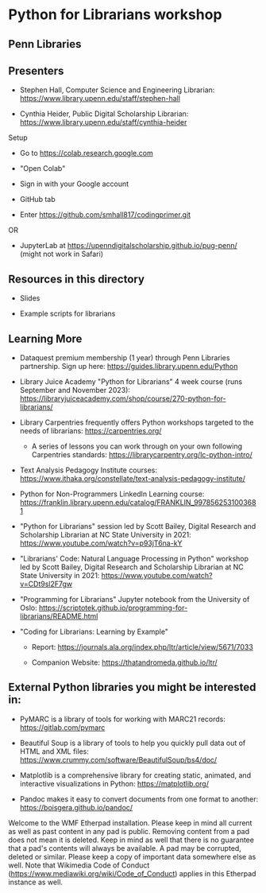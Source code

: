 # Python for Librarians workshop
## Penn Libraries

## Presenters
- Stephen Hall, Computer Science and Engineering Librarian: https://www.library.upenn.edu/staff/stephen-hall

- Cynthia Heider, Public Digital Scholarship Librarian: https://www.library.upenn.edu/staff/cynthia-heider

Setup

- Go to https://colab.research.google.com

- "Open Colab"

- Sign in with your Google account

- GitHub tab

- Enter https://github.com/smhall817/codingprimer.git

OR

- JupyterLab at https://upenndigitalscholarship.github.io/pug-penn/ (might not work in Safari)

## Resources in this directory

- Slides

- Example scripts for librarians


## Learning More

- Dataquest premium membership (1 year) through Penn Libraries partnership. Sign up here: https://guides.library.upenn.edu/Python

- Library Juice Academy "Python for Librarians" 4 week course (runs September and November 2023): https://libraryjuiceacademy.com/shop/course/270-python-for-librarians/

- Library Carpentries frequently offers Python workshops targeted to the needs of librarians: https://carpentries.org/

    - A series of lessons you can work through on your own following Carpentries standards: https://librarycarpentry.org/lc-python-intro/

- Text Analysis Pedagogy Institute courses: https://www.ithaka.org/constellate/text-analysis-pedagogy-institute/

- Python for Non-Programmers LinkedIn Learning course: https://franklin.library.upenn.edu/catalog/FRANKLIN_9978562531003681

- "Python for Librarians" session led by Scott Bailey, Digital Research and Scholarship Librarian at NC State University in 2021: https://www.youtube.com/watch?v=p93jT6na-kY

- "Librarians' Code: Natural Language Processing in Python" workshop led by Scott Bailey, Digital Research and Scholarship Librarian at NC State University in 2021: https://www.youtube.com/watch?v=CDt9sl2F7gw

- "Programming for Librarians" Jupyter notebook from the University of Oslo: https://scriptotek.github.io/programming-for-librarians/README.html

- "Coding for Librarians: Learning by Example" 

    - Report: https://journals.ala.org/index.php/ltr/article/view/5671/7033 

    - Companion Website: https://thatandromeda.github.io/ltr/


## External Python libraries you might be interested in:

- PyMARC is a library of tools for working with MARC21 records: https://gitlab.com/pymarc

- Beautiful Soup is a library of tools to help you quickly pull data out of HTML and XML files: https://www.crummy.com/software/BeautifulSoup/bs4/doc/

- Matplotlib is a comprehensive library for creating static, animated, and interactive visualizations in Python: https://matplotlib.org/

- Pandoc makes it easy to convert documents from one format to another: https://boisgera.github.io/pandoc/























Welcome to the WMF Etherpad installation. Please keep in mind all current as well as past content in any pad is public. Removing content from a pad does not mean it is deleted. Keep in mind as well that there is no guarantee that a pad's contents will always be available. A pad may be corrupted, deleted or similar. Please keep a copy of important data somewhere else as well. Note that Wikimedia Code of Conduct (https://www.mediawiki.org/wiki/Code_of_Conduct) applies in this Etherpad instance as well.

